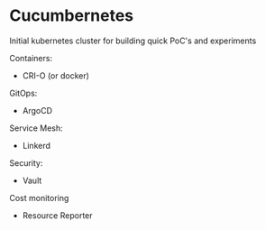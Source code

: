 # Cucumbernetes

Initial kubernetes cluster for building quick PoC's and experiments

Containers:
* CRI-O (or docker)

GitOps:
* ArgoCD

Service Mesh:
* Linkerd

Security:
* Vault

Cost monitoring
* Resource Reporter